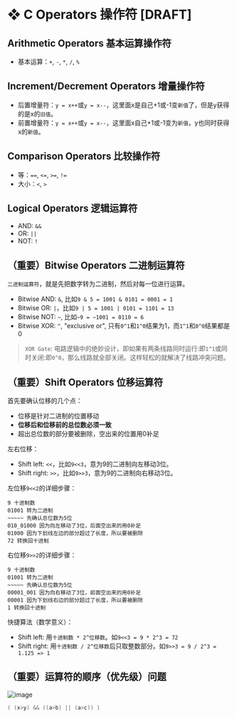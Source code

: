 # ❖ C Operators 操作符 [DRAFT]


## Arithmetic Operators 基本运算操作符

- 基本运算：`+`, `-`, `*`, `/`, `%`

## Increment/Decrement Operators 增量操作符

- 后置增量符：`y = x++`或`y = x--`，这里面x是自己+1或-1变`新值`了，但是y获得的是x的`旧值`。
- 前置增量符：`y = x++`或`y = x--`，这里面x自己+1或-1变为`新值`，y也同时获得x的`新值`。


## Comparison Operators 比较操作符

- 等：`==`, `<=`, `>=`, `!=`
- 大小：`<`, `>`

## Logical Operators 逻辑运算符

- AND: `&&`
- OR: `||`
- NOT: `!`


## （重要）Bitwise Operators 二进制运算符

`二进制运算符`，就是先把数字转为二进制，然后对每一位进行运算。

- Bitwise AND: `&`, 比如`9 & 5 = 1001 & 0101 = 0001 = 1`
- Bitwise OR: `|`，比如`9 | 5 = 1001 | 0101 = 1101 = 13`
- Bitwise NOT: `~`, 比如`~9 = ~1001 = 0110 = 6`
- Bitwise XOR: `^`, "exclusive or", 只有`0^1`和`1^0`结果为1，而`1^1`和`0^0`结果都是0


> `XOR Gate`: 电路逻辑中的绝妙设计，即如果有两条线路同时运行:即`1^1`或同时关闭:即`0^0`，那么线路就全部关闭。这样轻松的就解决了线路冲突问题。


## （重要）Shift Operators 位移运算符

首先要确认位移的几个点：
- 位移是针对二进制的位置移动
- **位移后和位移前的总位数必须一致**
- 超出总位数的部分要被删除，空出来的位置用0补足

左右位移：
- Shift left: `<<`，比如`9<<3`，意为9的二进制向左移动3位。
- Shift right: `>>`，比如`9>>3`，意为9的二进制向右移动3位。

左位移`9<<2`的详细步骤：
```
9 十进制数
01001 转为二进制
~~~~~ 先确认总位数为5位
010_01000 因为向左移动了3位，后面空出来的用0补足
01000 因为下划线左边的部分超过了长度，所以要被删除
72 转换回十进制
```

右位移`9>>2`的详细步骤：
```
9 十进制数
01001 转为二进制
~~~~~ 先确认总位数为5位
00001_001 因为向右移动了3位，前面空出来的用0补足
00001 因为下划线右边的部分超过了长度，所以要被删除
1 转换回十进制
```

快捷算法（数学意义）：
- Shift left: 用`十进制数 * 2^位移数`。如`9<<3 = 9 * 2^3 = 72`
- Shift right: 用`十进制数 / 2^位移数`后只取整数部分。如`9>>3 = 9 / 2^3 = 1.125 => 1`


## （重要）运算符的顺序（优先级）问题

![image](https://user-images.githubusercontent.com/14041622/51981668-c34d5980-24ce-11e9-8b09-298c24dc8d2e.png)


```c
( (x>y) && ((a>b) || (a>c)) )
```
